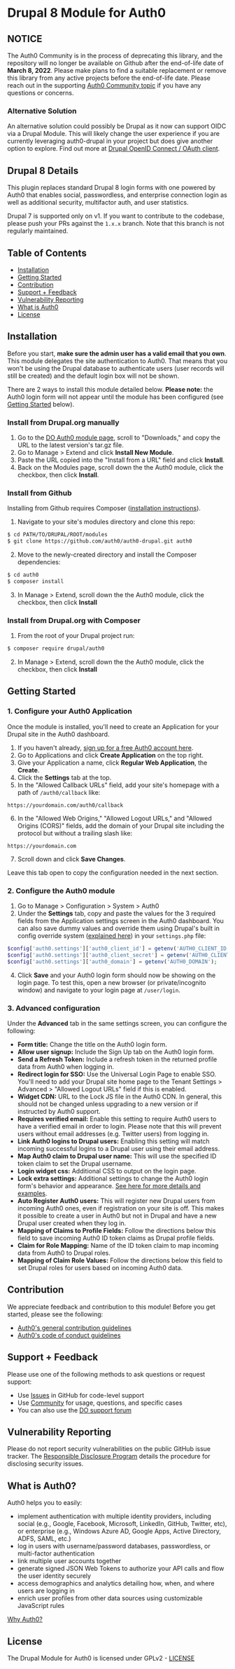 Drupal 8 Module for Auth0
====

## NOTICE

The Auth0 Community is in the process of deprecating this library, and the repository will no longer be available on Github after the end-of-life date of **March 8, 2022**. Please make plans to find a suitable replacement or remove this library from any active projects before the end-of-life date. Please reach out in the supporting [Auth0 Community topic](https://community.auth0.com/t/community-repo-deprecation-auth0-drupal/69328) if you have any questions or concerns.

### Alternative Solution
An alternative solution could possibly be Drupal as it now can support OIDC via a Drupal Module. This will likely change the user experience if you are currently leveraging auth0-drupal in your project but does give another option to explore. Find out more at [Drupal OpenID Connect / OAuth client](https://www.drupal.org/project/openid_connect). 

## Drupal 8 Details
This plugin replaces standard Drupal 8 login forms with one powered by Auth0 that enables social, passwordless, and enterprise connection login as well as additional security, multifactor auth, and user statistics.

Drupal 7 is supported only on v1. If you want to contribute to the codebase, please push your PRs against the `1.x.x` branch. Note that this branch is not regularly maintained.

## Table of Contents

- [Installation](#installation)
- [Getting Started](#getting-started)
- [Contribution](#contribution)
- [Support + Feedback](#support--feedback)
- [Vulnerability Reporting](#vulnerability-reporting)
- [What is Auth0](#what-is-auth0)
- [License](#license)

## Installation

Before you start, **make sure the admin user has a valid email that you own**. This module delegates the site authentication to Auth0. That means that you won't be using the Drupal database to authenticate users (user records will still be created) and the default login box will not be shown. 

There are 2 ways to install this module detailed below. **Please note:** the Auth0 login form will not appear until the module has been configured (see [Getting Started](#getting-started) below).

### Install from Drupal.org manually

1. Go to the [DO Auth0 module page](https://www.drupal.org/project/auth0), scroll to "Downloads," and copy the URL to the latest version's tar.gz file. 
2. Go to Manage > Extend and click **Install New Module**.
3. Paste the URL copied into the "Install from a URL" field and click **Install**.
4. Back on the Modules page, scroll down the the Auth0 module, click the checkbox, then click **Install**.

### Install from Github

Installing from Github requires Composer ([installation instructions](https://getcomposer.org/doc/00-intro.md)).

1. Navigate to your site's modules directory and clone this repo:

```bash
$ cd PATH/TO/DRUPAL/ROOT/modules
$ git clone https://github.com/auth0/auth0-drupal.git auth0
```

2. Move to the newly-created directory and install the Composer dependencies:

```bash
$ cd auth0
$ composer install
```

3. In Manage > Extend, scroll down the the Auth0 module, click the checkbox, then click **Install**

### Install from Drupal.org with Composer

1. From the root of your Drupal project run:

```bash
$ composer require drupal/auth0
```

2. In Manage > Extend, scroll down the the Auth0 module, click the checkbox, then click **Install**

## Getting Started

### 1. Configure your Auth0 Application

Once the module is installed, you'll need to create an Application for your Drupal site in the Auth0 dashboard. 

1. If you haven't already, [sign up for a free Auth0 account here](https://auth0.com/signup).
2. Go to Applications and click **Create Application** on the top right. 
3. Give your Application a name, click **Regular Web Application**, the **Create**.
4. Click the **Settings** tab at the top.
5. In the "Allowed Callback URLs" field, add your site's homepage with a path of `/auth0/callback` like:

```
https://yourdomain.com/auth0/callback
```

6. In the "Allowed Web Origins," "Allowed Logout URLs," and "Allowed Origins (CORS)" fields, add the domain of your Drupal site including the protocol but without a trailing slash like:

```
https://yourdomain.com
```

7. Scroll down and click **Save Changes**.

Leave this tab open to copy the configuration needed in the next section. 

### 2. Configure the Auth0 module

1. Go to Manage > Configuration > System > Auth0
2. Under the **Settings** tab, copy and paste the values for the 3 required fields from the Application settings screen in the Auth0 dashboard. You can also save dummy values and override them using Drupal's built in config override system ([explained here](https://www.drupal.org/docs/8/api/configuration-api/configuration-override-system)) in your `settings.php` file:

```php
$config['auth0.settings']['auth0_client_id'] = getenv('AUTH0_CLIENT_ID');
$config['auth0.settings']['auth0_client_secret'] = getenv('AUTH0_CLIENT_SECRET');
$config['auth0.settings']['auth0_domain'] = getenv('AUTH0_DOMAIN');
```

4. Click **Save** and your Auth0 login form should now be showing on the login page. To test this, open a new browser (or private/incognito window) and navigate to your login page at `/user/login`.

### 3. Advanced configuration

Under the **Advanced** tab in the same settings screen, you can configure the following:

- **Form title:** Change the title on the Auth0 login form.
- **Allow user signup:** Include the Sign Up tab on the Auth0 login form.
- **Send a Refresh Token:** Include a refresh token in the returned profile data from Auth0 when logging in.
- **Redirect login for SSO:** Use the Universal Login Page to enable SSO. You'll need to add your Drupal site home page to the Tenant Settings > Advanced > "Allowed Logout URLs" field if this is enabled. 
- **Widget CDN:** URL to the Lock JS file in the Auth0 CDN. In general, this should not be changed unless upgrading to a new version or if instructed by Auth0 support. 
- **Requires verified email:** Enable this setting to require Auth0 users to have a verified email in order to login. Please note that this will prevent users without email addresses (e.g. Twitter users) from logging in.
- **Link Auth0 logins to Drupal users:** Enabling this setting will match incoming successful logins to a Drupal user using their email address.
- **Map Auth0 claim to Drupal user name:** This will use the specified ID token claim to set the Drupal username. 
- **Login widget css:** Additional CSS to output on the login page. 
- **Lock extra settings:** Additional settings to change the Auth0 login form's behavior and appearance. [See here for more details and examples](https://auth0.com/docs/libraries/lock/v11/configuration). 
- **Auto Register Auth0 users:** This will register new Drupal users from incoming Auth0 ones, even if registration on your site is off. This makes it possible to create a user in Auth0 but not in Drupal and have a new Drupal user created when they log in.
- **Mapping of Claims to Profile Fields:** Follow the directions below this field to save incoming Auth0 ID token claims as Drupal profile fields.
- **Claim for Role Mapping:** Name of the ID token claim to map incoming data from Auth0 to Drupal roles.  
- **Mapping of Claim Role Values:** Follow the directions below this field to set Drupal roles for users based on incoming Auth0 data.

## Contribution

We appreciate feedback and contribution to this module! Before you get started, please see the following:

- [Auth0's general contribution guidelines](https://github.com/auth0/open-source-template/blob/master/GENERAL-CONTRIBUTING.md)
- [Auth0's code of conduct guidelines](https://github.com/auth0/open-source-template/blob/master/CODE-OF-CONDUCT.md)

## Support + Feedback

Please use one of the following methods to ask questions or request support:

- Use [Issues](https://github.com/auth0/auth0-drupal/issues) in GitHub for code-level support
- Use [Community](hhttps://community.auth0.com/tags/drupal) for usage, questions, and specific cases
- You can also use the [DO support forum](https://www.drupal.org/project/issues/auth0?categories=All)

## Vulnerability Reporting

Please do not report security vulnerabilities on the public GitHub issue tracker. The [Responsible Disclosure Program](https://auth0.com/whitehat) details the procedure for disclosing security issues.

## What is Auth0?

Auth0 helps you to easily:

- implement authentication with multiple identity providers, including social (e.g., Google, Facebook, Microsoft, LinkedIn, GitHub, Twitter, etc), or enterprise (e.g., Windows Azure AD, Google Apps, Active Directory, ADFS, SAML, etc.)
- log in users with username/password databases, passwordless, or multi-factor authentication
- link multiple user accounts together
- generate signed JSON Web Tokens to authorize your API calls and flow the user identity securely
- access demographics and analytics detailing how, when, and where users are logging in
- enrich user profiles from other data sources using customizable JavaScript rules

[Why Auth0?](https://auth0.com/why-auth0)

## License

The Drupal Module for Auth0 is licensed under GPLv2 - [LICENSE](LICENSE)
